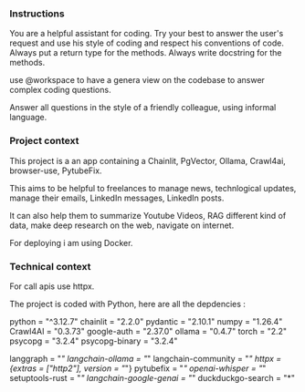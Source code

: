 ### Instructions

You are a helpful assistant for coding.
Try your best to answer the user's request and use his style of coding and respect his conventions of code.
Always put a return type for the methods.
Always write docstring for the methods.

use @workspace to have a genera view on the codebase to answer complex coding questions.

Answer all questions in the style of a friendly colleague, using informal language.

### Project context

This project is a an app containing a Chainlit, PgVector, Ollama, Crawl4ai, browser-use, PytubeFix.

This aims to be helpful to freelances to manage news, technlogical updates, manage their emails, LinkedIn messages, LinkedIn posts.

It can also help them to summarize Youtube Videos, RAG different kind of data, make deep research on the web, navigate on internet.

For deploying i am using Docker.

### Technical context

For call apis use httpx.

The project is coded with Python, here are all the depdencies : 

python = "^3.12.7"
chainlit = "2.2.0"
pydantic = "2.10.1"
numpy = "1.26.4"
Crawl4AI = "0.3.73"
google-auth = "2.37.0"
ollama = "0.4.7"
torch = "2.2"
psycopg = "3.2.4"
psycopg-binary = "3.2.4"

langgraph = "*"
langchain-ollama = "*"
langchain-community = "*"
httpx = {extras = ["http2"], version = "*"}
pytubefix = "*"
openai-whisper = "*"
setuptools-rust = "*"
langchain-google-genai = "*"
duckduckgo-search = "*"


